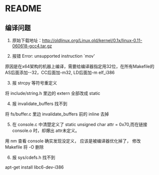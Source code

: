 # README

## 编译问题

1. 原始下载地址：http://oldlinux.org/Linux.old/kernel/0.1x/linux-0.11-060618-gcc4.tar.gz

2. 报错 Error: unsupported instruction `mov'

原因是在x64架构的机器上编译，需要给编译器指定用32位，在所有Makefile的AS后面添加--32，CC后面加-m32, LD后面加-m elf_i386

3. 报 strcpy 等符号重定义

将 include/string.h 里边的 extern 全部改成 static

4. 报 invalidate_buffers 找不到

将 fs/buffer.c 里边 invalidate_buffers 前的 inline 去掉

5. 在 console.c 中清楚定义了 static unsigned char attr = 0x70,而在链接 console.o 时，却爆出 attr未定义。

用 nm 查看 console 确实发现没定义， 应该是被编译器优化掉了， 修改 Makefile 将 -O 删除

6. 报 sys/cdefs.h 找不到

apt-get install libc6-dev-i386

